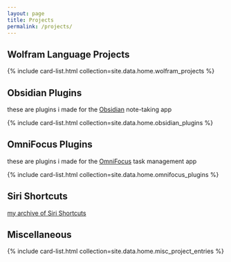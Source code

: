 ```yaml
---
layout: page
title: Projects
permalink: /projects/
---
```




## Wolfram Language Projects
{% include card-list.html collection=site.data.home.wolfram_projects %}

## Obsidian Plugins
these are plugins i made for the [Obsidian](https://obsidian.md/) note-taking app

{% include card-list.html collection=site.data.home.obsidian_plugins %}

## OmniFocus Plugins
these are plugins i made for the [OmniFocus](https://www.omnigroup.com/omnifocus/) task management app

{% include card-list.html collection=site.data.home.omnifocus_plugins %}

## Siri Shortcuts
[my archive of Siri Shortcuts](/shortcuts/)

## Miscellaneous
{% include card-list.html collection=site.data.home.misc_project_entries %}

<!-- ## YouTube Videos
- [Watch all videos I have made here](/videos/)
- [Subscribe to my YouTube channel here](https://www.youtube.com/channel/UC0ZCat9S6KoR7dAiIezBfhg/) -->